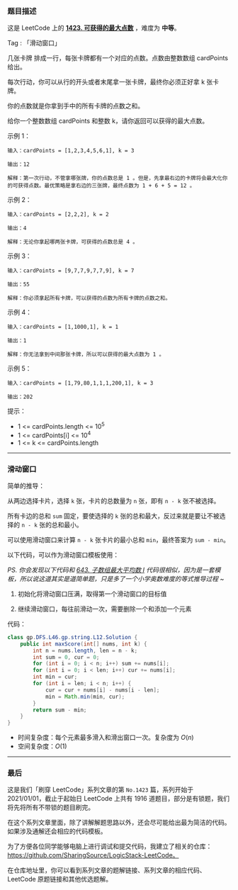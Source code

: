 ### 题目描述

这是 LeetCode 上的 **[1423. 可获得的最大点数](https://leetcode-cn.com/problems/maximum-points-you-can-obtain-from-cards/solution/jian-dan-de-hua-dong-chuang-kou-he-kuai-1go5h/)** ，难度为 **中等**。

Tag : 「滑动窗口」




几张卡牌 排成一行，每张卡牌都有一个对应的点数。点数由整数数组 cardPoints 给出。

每次行动，你可以从行的开头或者末尾拿一张卡牌，最终你必须正好拿 k 张卡牌。

你的点数就是你拿到手中的所有卡牌的点数之和。

给你一个整数数组 cardPoints 和整数 k，请你返回可以获得的最大点数。



示例 1：
```
输入：cardPoints = [1,2,3,4,5,6,1], k = 3

输出：12

解释：第一次行动，不管拿哪张牌，你的点数总是 1 。但是，先拿最右边的卡牌将会最大化你的可获得点数。最优策略是拿右边的三张牌，最终点数为 1 + 6 + 5 = 12 。
```
示例 2：
```
输入：cardPoints = [2,2,2], k = 2

输出：4

解释：无论你拿起哪两张卡牌，可获得的点数总是 4 。
```
示例 3：
```
输入：cardPoints = [9,7,7,9,7,7,9], k = 7

输出：55

解释：你必须拿起所有卡牌，可以获得的点数为所有卡牌的点数之和。
```
示例 4：
```
输入：cardPoints = [1,1000,1], k = 1

输出：1

解释：你无法拿到中间那张卡牌，所以可以获得的最大点数为 1 。 
```
示例 5：
```
输入：cardPoints = [1,79,80,1,1,1,200,1], k = 3

输出：202
```

提示：
* 1 <= cardPoints.length <= $10^5$
* 1 <= cardPoints[i] <= $10^4$
* 1 <= k <= cardPoints.length

---

### 滑动窗口

简单的推导：

从两边选择卡片，选择 `k` 张，卡片的总数量为 `n` 张，即有 `n - k` 张不被选择。

所有卡边的总和 `sum` 固定，要使选择的 `k` 张的总和最大，反过来就是要让不被选择的 `n - k` 张的总和最小。

可以使用滑动窗口来计算 `n - k` 张卡片的最小总和 `min`，最终答案为 `sum - min`。

以下代码，可以作为滑动窗口模板使用：

*PS. 你会发现以下代码和 [643. 子数组最大平均数 I](https://leetcode-cn.com/problems/maximum-average-subarray-i/solution/hua-dong-chuang-kou-luo-ti-han-mo-ban-by-buo3/) 代码很相似，因为是一套模板，所以说这道其实是道简单题，只是多了一个小学奥数难度的等式推导过程 ~*

1. 初始化将滑动窗口压满，取得第一个滑动窗口的目标值

2. 继续滑动窗口，每往前滑动一次，需要删除一个和添加一个元素

代码：
```Java []
class gp.DFS.L46.gp.string.L12.Solution {
    public int maxScore(int[] nums, int k) {
        int n = nums.length, len = n - k;
        int sum = 0, cur = 0;
        for (int i = 0; i < n; i++) sum += nums[i];
        for (int i = 0; i < len; i++) cur += nums[i]; 
        int min = cur;
        for (int i = len; i < n; i++) { 
            cur = cur + nums[i] - nums[i - len]; 
            min = Math.min(min, cur);
        }
        return sum - min;
    }
}
```
* 时间复杂度：每个元素最多滑入和滑出窗口一次。复杂度为 $O(n)$
* 空间复杂度：$O(1)$

---

### 最后

这是我们「刷穿 LeetCode」系列文章的第 `No.1423` 篇，系列开始于 2021/01/01，截止于起始日 LeetCode 上共有 1916 道题目，部分是有锁题，我们将先将所有不带锁的题目刷完。

在这个系列文章里面，除了讲解解题思路以外，还会尽可能给出最为简洁的代码。如果涉及通解还会相应的代码模板。

为了方便各位同学能够电脑上进行调试和提交代码，我建立了相关的仓库：https://github.com/SharingSource/LogicStack-LeetCode。

在仓库地址里，你可以看到系列文章的题解链接、系列文章的相应代码、LeetCode 原题链接和其他优选题解。

